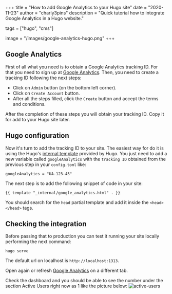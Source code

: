 +++
title = "How to add Google Analytics to your Hugo site"
date = "2020-11-23"
author = "charly3pins"
description = "Quick tutorial how to integrate Google Analytics in a Hugo website."

tags = ["hugo", "cms"]

image = "/images/google-analytics-hugo.png"
+++
## Google Analytics

First of all what you need is to obtain a Google Analytics tracking ID. For that you need to sign up at [Google Analytics](https://analytics.google.com/analytics/web/). Then, you need to create a tracking ID following the next steps:

- Click on `Admin` button (on the bottom left corner).
- Click on `Create Account` button.
- After all the steps filled, click the `Create` button and accept the terms and conditions.

After the completion of these steps you will obtain your tracking ID. Copy it for add to your Hugo site later.

## Hugo configuration

Now it's turn to add the tracking ID to your site.
The easiest way for do it is using the Hugo's [internal template](https://gohugo.io/templates/internal/#google-analytics) provided by Hugo. You just need to add a new variable called `googleAnalytics` with the `tracking ID` obtained from the previous step in your `config.toml` like:
```vim
googleAnalytics = "UA-123-45"
```

The next step is to add the following snippet of code in your site:
```vim
{{ template "_internal/google_analytics.html" . }}
```
You should search for the `head` partial template and add it inside the `<head></head>` tags.

## Checking the integration

Before passing that to production you can test it running your site locally performing the next command:
```vim
hugo serve
```

The default url on localhost is `http://localhost:1313`.

Open again or refresh [Google Analytics](https://analytics.google.com/analytics/web/) on a different tab. 

Check the dashboard and you should be able to see the number under the section Active Users right now as 1 like the picture below:
![active-users](/images/google-analytics-active-users.png)